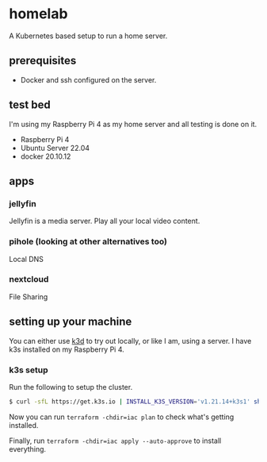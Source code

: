 # homelab

A Kubernetes based setup to run a home server.

## prerequisites

- Docker and ssh configured on the server.

## test bed

I'm using my Raspberry Pi 4 as my home server and all testing is done on it. 

- Raspberry Pi 4
- Ubuntu Server 22.04
- docker 20.10.12

## apps

### jellyfin

Jellyfin is a media server. Play all your local video content.

### pihole (looking at other alternatives too)

Local DNS

### nextcloud

File Sharing

## setting up your machine

You can either use [k3d](https://k3d.io/) to try out locally, or like I am, using a server.
I have k3s installed on my Raspberry Pi 4.

### k3s setup

Run the following to setup the cluster.

```bash
$ curl -sfL https://get.k3s.io | INSTALL_K3S_VERSION='v1.21.14+k3s1' sh -
```

Now you can run `terraform -chdir=iac plan` to check what's getting installed.

Finally, run `terraform -chdir=iac apply --auto-approve` to install everything.

